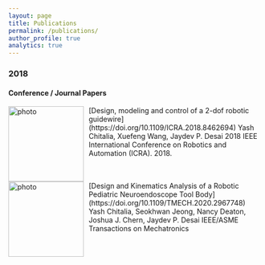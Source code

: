 ```yaml
---
layout: page
title: Publications
permalink: /publications/
author_profile: true
analytics: true
---
```


### 2018
#### Conference / Journal Papers

<div style="display:flex;align-items:flex-start;">
  <img align="left" src="https://hrtlab.github.io/_pages/photos/FBG.gif" alt="photo" style="margin-right: 10px; width: 150px;">
  <p style="margin-top:0;margin-bottom:0;">
  [Design, modeling and control of a 2-dof robotic guidewire](https://doi.org/10.1109/ICRA.2018.8462694)
  Yash Chitalia, Xuefeng Wang, Jaydev P. Desai
  2018 IEEE International Conference on Robotics and Automation (ICRA). 2018.
  </p>
</div>

<div style="display:flex;align-items:flex-start;">
  <img align="left" src="https://hrtlab.github.io/_pages/photos/Tempgif.gif" alt="photo" style="margin-right: 10px; width: 150px;">
  <p style="margin-top:0;margin-bottom:0;">
  [Design and Kinematics Analysis of a Robotic Pediatric Neuroendoscope Tool Body](https://doi.org/10.1109/TMECH.2020.2967748)
  Yash Chitalia, Seokhwan Jeong, Nancy Deaton, Joshua J. Chern, Jaydev P. Desai
  IEEE/ASME Transactions on Mechatronics
  </p>
</div>
